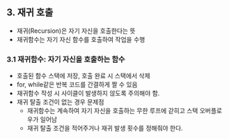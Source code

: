 ## 3. 재귀 호출
- 재귀(Recursion)은 자기 자신을 호출한다는 뜻
- 재귀함수는 자기 자신 함수를 호출하여 작업을 수행
### 3.1 재귀함수: 자기 자신을 호출하는 함수
- 호출된 함수 스택에 저장, 호출 완료 시 스택에서 삭제
- for, while같은 반복 코드를 간결하게 짤 수 있음
- 재귀함수 작성 시 사이클이 발생하지 않도록 주의해야 함.
- 재귀 탈출 조건이 없는 경우 문제점
    - 재귀함수는 계속하여 자기 자신을 호출하는 무한 루프에 갇히고 스택 오버플로우가 일어남
    - 재귀 탈출 조건을 적어주거나 재귀 발생 횟수를 정해줘야 한다.